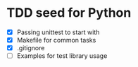 # TDD seed for Python

- [x] Passing unittest to start with
- [x] Makefile for common tasks
- [x] .gitignore
- [ ] Examples for test library usage
